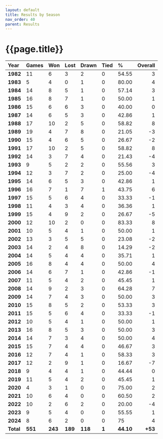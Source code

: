 ```yaml
---
layout: default
title: Results by Season
nav_order: 40
parent: Results
---
```


# {{page.title}}

| Year | Games | Won | Lost | Drawn | Tied | % | Overall |
|:---|:---|:---|:---|:---|:---|:---|---:|
| **1982** | 11 | 6 | 3 | 2 | 0 | 54.55 | 3 |
| **1983** | 5 | 4 | 0 | 1 | 0 | 80.00 | 4 |
| **1984** | 14 | 8 | 5 | 1 | 0 | 57.14 | 3 |
| **1985** | 16 | 8 | 7 | 1 | 0 | 50.00 | 1 |
| **1986** | 15 | 6 | 6 | 3 | 0 | 40.00 | 0 |
| **1987** | 14 | 6 | 5 | 3 | 0 | 42.86 | 1 |
| **1988** | 17 | 10 | 2 | 5 | 0 | 58.82 | 8 |
| **1989** | 19 | 4 | 7 | 8 | 0 | 21.05 | -3 |
| **1990** | 15 | 4 | 6 | 5 | 0 | 26.67 | -2 |
| **1991** | 17 | 10 | 2 | 5 | 0 | 58.82 | 8 |
| **1992** | 14 | 3 | 7 | 4 | 0 | 21.43 | -4 |
| **1993** | 9 | 5 | 2 | 2 | 0 | 55.56 | 3 |
| **1994** | 12 | 3 | 7 | 2 | 0 | 25.00 | -4 |
| **1995** | 14 | 6 | 5 | 3 | 0 | 42.86 | 1 |
| **1996** | 16 | 7 | 1 | 7 | 1 | 43.75 | 6 |
| **1997** | 15 | 5 | 6 | 4 | 0 | 33.33 | -1 |
| **1998** | 11 | 4 | 3 | 4 | 0 | 36.36 | 1 |
| **1999** | 15 | 4 | 9 | 2 | 0 | 26.67 | -5 |
| **2000** | 12 | 10 | 2 | 0 | 0 | 83.33 | 8 |
| **2001** | 10 | 5 | 4 | 1 | 0 | 50.00 | 1 |
| **2002** | 13 | 3 | 5 | 5 | 0 | 23.08 | -2 |
| **2003** | 14 | 2 | 4 | 8 | 0 | 14.29 | -2 |
| **2004** | 14 | 5 | 4 | 4 | 0 | 35.71 | 1 |
| **2005** | 16 | 8 | 4 | 4 | 0 | 50.00 | 4 |
| **2006** | 14 | 6 | 7 | 1 | 0 | 42.86 | -1 |
| **2007** | 11 | 5 | 4 | 2 | 0 | 45.45 | 1 |
| **2008** | 14 | 9 | 2 | 3 | 0 | 64.28 | 7 |
| **2009** | 14 | 7 | 4 | 3 | 0 | 50.00 | 3 |
| **2010** | 15 | 8 | 5 | 2 | 0 | 53.33 | 3 |
| **2011** | 15 | 5 | 6 | 4 | 0 | 33.33 | -1 |
| **2012** | 10 | 5 | 4 | 1 | 0 | 50.00 | 1 |
| **2013** | 16 | 8 | 5 | 3 | 0 | 50.00 | 3 |
| **2014** | 14 | 7 | 3 | 4 | 0 | 50.00 | 4 |
| **2015** | 15 | 7 | 4 | 4 | 0 | 46.67 | 3 |
| **2016** | 12 | 7 | 4 | 1 | 0 | 58.33 | 3 |
| **2017** | 12 | 2 | 9 | 1 | 0 | 16.67 | -7 |
| **2018** | 9 | 4 | 4 | 1 | 0 | 44.44 | 0 |
| **2019** | 11 | 5 | 4 | 2 | 0 | 45.45 | 1 |
| **2020** | 4 | 3 | 1 | 0 | 0 | 75.00 | 2 |
| **2021** | 10 | 6 | 4 | 0 | 0 | 60.50 | 2 |
| **2022** | 10 | 2 | 6 | 2 | 0 | 20.00 | -4 |
| **2023** | 9 | 5 | 4 | 0 | 0 | 55.55 | 1 |
| **2024** | 8 | 6 | 2 | 0 | 0 | 75 | 4 |
| **Total** | **551** | **243** | **189** | **118** | **1** | **44.10** | **+53** |